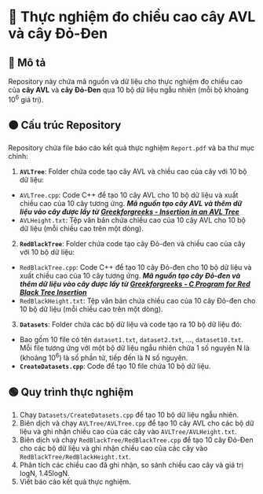 # 🧪 Thực nghiệm đo chiều cao cây AVL và cây Đỏ-Đen

## 🔴 Mô tả
Repository này chứa mã nguồn và dữ liệu cho thực nghiệm đo chiều cao của **cây AVL** và **cây Đỏ-Đen** qua 10 bộ dữ liệu ngẫu nhiên (mỗi bộ khoảng 10<sup>6</sup> giá trị).

## 🟠 Cấu trúc Repository
Repository chứa file báo cáo kết quả thực nghiệm `Report.pdf` và ba thư mục chính:

1. **`AVLTree`**: Folder chứa code tạo cây AVL và chiều cao của cây với 10 bộ dữ liệu:
  - `AVLTree.cpp`: Code C++ để tạo 10 cây AVL cho 10 bộ dữ liệu và xuất chiều cao của 10 cây tương ứng. ***Mã nguồn tạo cây AVL và thêm dữ liệu vào cây được lấy từ [Greekforgreeks - Insertion in an AVL Tree](https://www.geeksforgeeks.org/insertion-in-an-avl-tree/)***
  - `AVLHeight.txt`: Tệp văn bản chứa chiều cao của 10 cây AVL cho 10 bộ dữ liệu (mỗi chiều cao trên một dòng).
2. **`RedBlackTree`**: Folder chứa code tạo cây Đỏ-đen và chiều cao của cây với 10 bộ dữ liệu:
  - `RedBlackTree.cpp`: Code C++ để tạo 10 cây Đỏ-đen cho 10 bộ dữ liệu và xuất chiều cao của 10 cây tương ứng. ***Mã nguồn tạo cây Đỏ-đen và thêm dữ liệu vào cây được lấy từ [Greekforgreeks - C Program for Red Black Tree Insertion](https://www.geeksforgeeks.org/c-program-red-black-tree-insertion/)***
  - `RedBlackHeight.txt`: Tệp văn bản chứa chiều cao của 10 cây Đỏ-đen cho 10 bộ dữ liệu (mỗi chiều cao trên một dòng).
3. **`Datasets`**: Folder chứa các bộ dữ liệu và code tạo ra 10 bộ dữ liệu đó:
  - Bao gồm 10 file có tên `dataset1.txt`, `dataset2.txt`, ..., `dataset10.txt`. Mỗi file tương ứng với một bộ dữ liệu ngẫu nhiên chứa 1 số nguyên N là (khoảng 10<sup>6</sup>) là số phần tử, tiếp đến là N số nguyên.
  - **`CreateDatasets.cpp`**: Code để tạo 10 file chứa 10 bộ dữ liệu.
 
## 🟢 Quy trình thực nghiệm

1. Chạy `Datasets/CreateDatasets.cpp` để tạo 10 bộ dữ liệu ngẫu nhiên.
2. Biên dịch và chạy `AVLTree/AVLTree.cpp` để tạo 10 cây AVL cho các bộ dữ liệu và ghi nhận chiều cao của các cây vào `AVLTree/AVLHeight.txt`.
3. Biên dịch và chạy `RedBlackTree/RedBlackTree.cpp` để tạo 10 cây Đỏ-Đen cho các bộ dữ liệu và ghi nhận chiều cao của các cây vào `RedBlackTree/RedBlackHeight.txt`.
4. Phân tích các chiều cao đã ghi nhận, so sánh chiều cao cây và giá trị logN, 1.45logN.
5. Viết báo cáo kết quả thực nghiệm.
